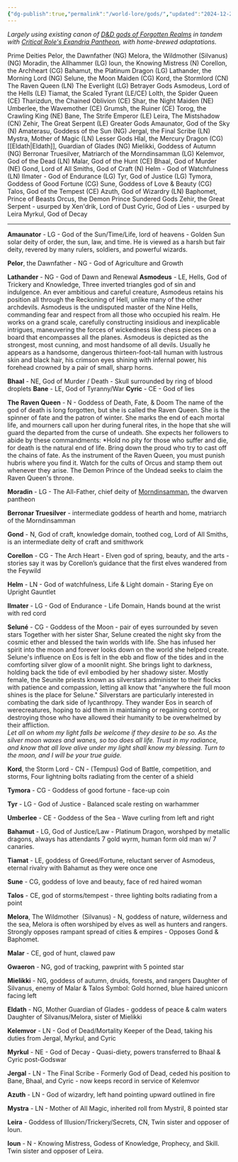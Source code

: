 ```yaml
---
{"dg-publish":true,"permalink":"/world-lore/gods/","updated":"2024-12-24T22:20:59.136-05:00"}
---
```


*Largely using existing canon of [D&D gods of Forgotten Realms](https://forgottenrealms.fandom.com/wiki/Faer%C3%BBnian_pantheon#Members) in tandem with [Critical Role's Exandria Pantheon](https://criticalrole.fandom.com/wiki/Deity), with home-brewed adaptations.*

Prime Deities
	Pelor, the Dawnfather (NG)
	Melora, the Wildmother (Silvanus) (NG)
	Moradin, the Allhammer (LG)
	Ioun, the Knowing Mistress (N)
	Corellon, the Archheart (CG)
	Bahamut, the Platinum Dragon (LG)
	Lathander, the Morning Lord (NG)
	Selune, the Moon Maiden (CG)
	Kord, the Stormlord (CN)
	The Raven Queen (LN)
	The Everlight (LG)
Betrayer Gods
	Asmodeus, Lord of the Hells (LE)
	Tiamat, the Scaled Tyrant (LE/CE)
	Lolth, the Spider Queen (CE)
	Tharizdun, the Chained Oblivion (CE)
	Shar, the Night Maiden (NE)
	Umberlee, the Wavemother (CE)
	Grumsh, the Ruiner (CE)
	Torog, the Crawling King (NE)
	Bane, The Strife Emperor (LE)
	Leira, The Mistshadow (CN)
	Zehir, The Great Serpent (LE)
Greater Gods
	Amaunator, God of the Sky (N)
	Amaterasu, Goddess of the Sun (NG)
	Jergal, the Final Scribe (LN)
	Mystra, Mother of Magic (LN)
Lesser Gods
	Hlal, the Mercury Dragon (CG)
	[[Eldath\|Eldath]], Guardian of Glades (NG)
	Mielikki, Goddess of Autumn (NG)
	Berronar Truesilver, Matriarch of the Morndinsamman (LG)
	Kelemvor, God of the Dead (LN)
	Malar, God of the Hunt (CE)
	Bhaal, God of Murder (NE)
	Gond, Lord of All Smiths, God of Craft (N)
	Helm - God of Watchfulness (LN)
	Ilmater - God of Endurance (LG)
	Tyr, God of Justice (LG)
	Tymora, Goddess of Good Fortune (CG)
	Sune, Goddess of Love & Beauty (CG)
	Talos, God of the Tempest (CE)
	Azuth, God of Wizardry (LN)
	Baphomet, Prince of Beasts 
	Orcus, the Demon Prince
Sundered Gods
	Zehir, the Great Serpent - usurped by Xen'drik, Lord of Dust
	Cyric, God of Lies -  usurped by Leira
	Myrkul, God of Decay

---

**Amaunator** - LG - God of the Sun/Time/Life, lord of heavens - Golden Sun solar deity of order, the sun, law, and time. He is viewed as a harsh but fair deity, revered by many rulers, soldiers, and powerful wizards. 

**Pelor**, the Dawnfather - NG - God of Agriculture and Growth

**Lathander** - NG - God of Dawn and Renewal
**Asmodeus** - LE, Hells, God of Trickery and Knowledge, Three inverted triangles 
	god of sin and indulgence. An ever ambitious and careful creature, Asmodeus retains his position all through the Reckoning of Hell, unlike many of the other archdevils. Asmodeus is the undisputed master of the Nine Hells, commanding fear and respect from all those who occupied his realm. He works on a grand scale, carefully constructing insidious and inexplicable intrigues, maneuvering the forces of wickedness like chess pieces on a board that encompasses all the planes. Asmodeus is depicted as the strongest, most cunning, and most handsome of all devils. Usually he appears as a handsome, dangerous thirteen-foot-tall human with lustrous skin and black hair, his crimson eyes shining with infernal power, his forehead crowned by a pair of small, sharp horns. 

**Bhaal** - NE, God of Murder / Death - Skull surrounded by ring of blood droplets
**Bane** - LE, God of Tyranny/War
**Cyric** - CE - God of lies

**The Raven Queen** - N - Goddess of Death, Fate, & Doom
	The name of the god of death is long forgotten, but she is called the Raven Queen. She is the spinner of fate and the patron of winter. She marks the end of each mortal life, and mourners call upon her during funeral rites, in the hope that she will guard the departed from the curse of undeath. She expects her followers to abide by these commandments:
		*Hold no pity for those who suffer and die, for death is the natural end of life.
		Bring down the proud who try to cast off the chains of fate. As the instrument of the Raven Queen, you must punish hubris where you find it.
		Watch for the cults of Orcus and stamp them out whenever they arise. The Demon Prince of the Undead seeks to claim the Raven Queen's throne.

**Moradin** - LG - The All-Father, chief deity of [Morndinsamman](https://forgottenrealms.fandom.com/wiki/Morndinsamman), the dwarven pantheon

**Berronar Truesilver** - intermediate goddess of hearth and home, matriarch of the Morndinsamman

**Gond** - N, God of craft, knowledge domain, toothed cog, Lord of All Smiths, is an intermediate deity of craft and smithwork

**Corellon** - CG - The Arch Heart - Elven god of spring, beauty, and the arts - stories say it was by Corellon’s guidance that the first elves wandered from the Feywild

**Helm** - LN - God of watchfulness, Life & Light domain - Staring Eye on Upright Gauntlet

**Ilmater** - LG - God of Endurance - Life Domain, Hands bound at the wrist with red cord

**Seluné** - CG - Goddess of the Moon - pair of eyes surrounded by seven stars
	Together with her sister Shar, Selune created the night sky from the cosmic ether and blessed the twin worlds with life. She has infused her spirit into the moon and forever looks down on the world she helped create. Selune's influence on Eos is felt in the ebb and flow of the tides and in the comforting silver glow of a moonlit night. She brings light to darkness, holding back the tide of evil embodied by her shadowy sister. Mostly female, the Seunite priests known as silverstars administer to their flocks with patience and compassion, letting all know that "anywhere the full moon shines is the place for Selune." Silverstars are particularly interested in combating the dark side of lycanthropy. They wander Eos in search of werecreatures, hoping to aid them in maintaining or regaining control, or destroying those who have allowed their humanity to be overwhelmed by their affliction.<br> 
	*Let all on whom my light falls be welcome if they desire to be so. As the silver moon waxes and wanes, so too does all life.
	Trust in my radiance, and know that all love alive under my light shall know my blessing. Turn to the moon, and I will be your true guide.*

**Kord**, the Storm Lord - CN - (Tempus) God of Battle, competition, and storms, Four lightning bolts radiating from the center of a shield 

**Tymora** - CG - Goddess of good fortune - face-up coin

**Tyr** - LG - God of Justice - Balanced scale resting on warhammer

**Umberlee** - CE - Goddess of the Sea - Wave curling from left and right

**Bahamut** - LG, God of Justice/Law - Platinum Dragon, worshped by metallic dragons, always has attendants 7 gold wyrm, human form old man w/ 7 canaries. 

**Tiamat** - LE, goddess of Greed/Fortune, reluctant server of Asmodeus, eternal rivalry with Bahamut as they were once one

**Sune** - CG, goddess of love and beauty, face of red haired woman

**Talos** - CE, god of storms/tempest - three lighting bolts radiating from a point

**Melora**, The Wildmother  (Silvanus) - N, goddess of nature, wilderness and the sea, Melora is often worshiped by elves as well as hunters and rangers. Strongly opposes rampant spread of cities & empires - Opposes Gond & Baphomet. 

**Malar** - CE, god of hunt, clawed paw

**Gwaeron** - NG, god of tracking, pawprint with 5 pointed star

**Mielikki** - NG, goddess of autumn, druids, forests, and rangers
Daughter of Silvanus, enemy of Malar & Talos
Symbol: Gold horned, blue haired unicorn facing left

**Eldath** - NG, Mother Guardian of Glades - goddess of peace & calm waters
Daughter of Silvanus/Melora, sister of Mielikki

**Kelemvor** - LN - God of Dead/Mortality
Keeper of the Dead, taking his duties from Jergal, Myrkul, and Cyric

**Myrkul** - NE - God of Decay - Quasi-diety, powers transferred to Bhaal & Cyric post-Godswar

**Jergal** - LN - The Final Scribe - Formerly God of Dead, ceded his position to Bane, Bhaal, and Cyric - now keeps record in service of Kelemvor 

**Azuth** - LN - God of wizardry, left hand pointing upward outlined in fire

**Mystra** - LN - Mother of All Magic, inherited roll from Mystril, 8 pointed star

**Leira** - Goddess of Illusion/Trickery/Secrets, CN, Twin sister and opposer of Ioun. 

**Ioun** - N - Knowing Mistress, Godess of Knowledge, Prophecy, and Skill. Twin sister and opposer of Leira.
